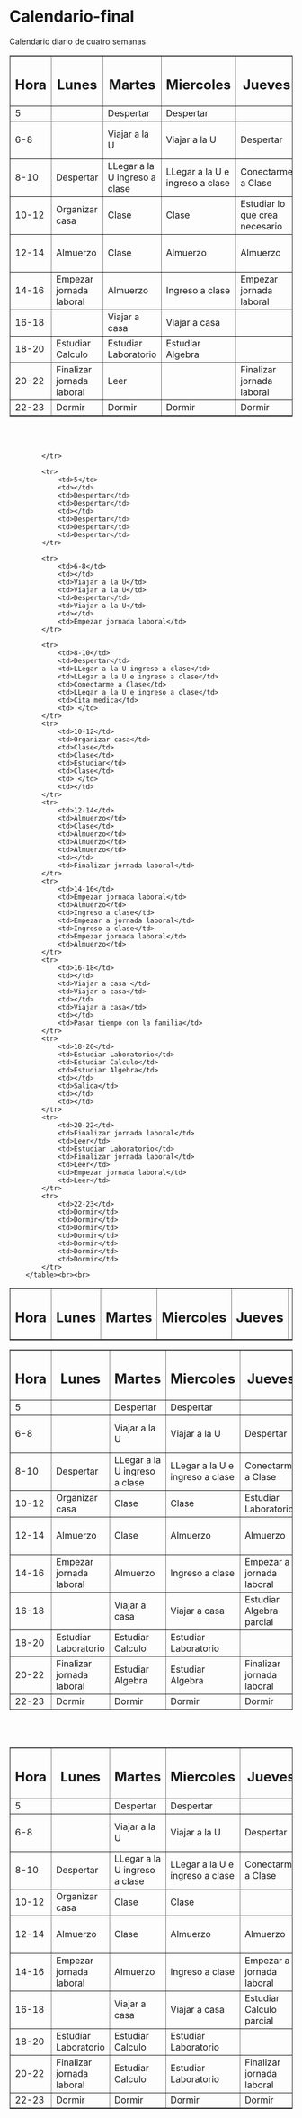 # Calendario-final
Calendario diario de cuatro semanas
<table border="1">
        <tr >
            <td><strong><center><h2>  Hora  </h2></center></strong></td>
            <td><strong><center><h2>  Lunes  </h2></center></strong></td>
            <td><strong><center><h2>  Martes  </h2></center></strong></td>
            <td><strong><center><h2>  Miercoles  </h2></center></strong></td>
            <td><strong><center><h2>  Jueves  </h2></center></strong></td>
            <td><strong><center><h2>  Viernes  </h2></center></strong></td>
            <td><strong><center><h2>  Sabado  </h2></center></strong></td>
            <td><strong><center><h2>  Domingo  </h2></center></strong></td>
           </tr>
        <tr>
            <td>5</td>
            <td></td>
            <td>Despertar</td>
            <td>Despertar</td>
            <td></td>
            <td>Despertar</td>
            <td>Despertar</td>
            <td>Despertar</td>
        </tr>
        <tr>
            <td>6-8</td>
            <td></td>
            <td>Viajar a la U</td>
            <td>Viajar a la U</td>
            <td>Despertar</td>
            <td>Viajar a la U</td>
            <td>Empezar jornada laboral</td>
            <td>Empezar jornada laboral</td>
        </tr>
        <tr>
            <td>8-10</td>
            <td>Despertar</td>
            <td>LLegar a la U ingreso a clase</td>
            <td>LLegar a la U e ingreso a clase</td>
            <td>Conectarme a Clase</td>
            <td>LLegar a la U e ingreso a clase</td>
            <td>Estudiar</td>
            <td> </td>
        </tr>
        <tr>
            <td>10-12</td>
            <td>Organizar casa</td>
            <td>Clase</td>
            <td>Clase</td>
            <td>Estudiar lo que crea necesario</td>
            <td>Clase</td>
            <td> </td>
            <td></td>
        </tr>
        <tr>
            <td>12-14</td>
            <td>Almuerzo</td>
            <td>Clase</td>
            <td>Almuerzo</td>
            <td>Almuerzo</td>
            <td>Almuerzo</td>
            <td>Finalizar jornada laboral</td>
            <td>Finalizar jornada laboral</td>
        </tr>
        <tr>
            <td>14-16</td>
            <td>Empezar jornada laboral</td>
            <td>Almuerzo</td>
            <td>Ingreso a clase</td>
            <td>Empezar jornada laboral</td>
            <td>Ingreso a clase</td>
            <td>Almuerzo</td>
            <td>Almuerzo</td>
        </tr>
        <tr>
            <td>16-18</td>
            <td></td>
            <td>Viajar a casa </td>
            <td>Viajar a casa</td>
            <td></td>
            <td>Llegar a la casa</td>
            <td>Estudiar Laboratorio</td>
            <td>Pasar tiempo con la familia</td>
        </tr>
        <tr>
            <td>18-20</td>
            <td>Estudiar Calculo</td>
            <td>Estudiar Laboratorio</td>
            <td>Estudiar Algebra</td>
            <td></td>
            <td>Estudiar Matematicas</td>
            <td>Estudiar Laboratorio</td>
            <td></td>
        </tr>
        <tr>
            <td>20-22</td>
            <td>Finalizar jornada laboral</td>
            <td>Leer</td>
            <td></td>
            <td>Finalizar jornada laboral</td>
            <td>Leer</td>
            <td></td>
            <td>Leer</td>
        </tr>
        <tr>
            <td>22-23</td>
            <td>Dormir</td>
            <td>Dormir</td>
            <td>Dormir</td>
            <td>Dormir</td>
            <td>Dormir</td>
            <td>Dormir</td>
            <td>Dormir</td>
        </tr>
    </table><br><br>
<table border="1">
            <tr >
                <td><strong><center><h2>  Hora  </h2></center></strong></td>
                <td><strong><center><h2>  Lunes  </h2></center></strong></td>
                <td><strong><center><h2>  Martes  </h2></center></strong></td>
                <td><strong><center><h2>  Miercoles  </h2></center></strong></td>
                <td><strong><center><h2>  Jueves  </h2></center></strong></td>
                <td><strong><center><h2>  Viernes  </h2></center></strong></td>
                <td><strong><center><h2>  Sabado  </h2></center></strong></td>
                <td><strong><center><h2>  Domingo  </h2></center></strong></td>
                
            </tr>
            
            <tr>
                <td>5</td>
                <td></td>
                <td>Despertar</td>
                <td>Despertar</td>
                <td></td>
                <td>Despertar</td>
                <td>Despertar</td>
                <td>Despertar</td>
            </tr>
            
            <tr>
                <td>6-8</td>
                <td></td>
                <td>Viajar a la U</td>
                <td>Viajar a la U</td>
                <td>Despertar</td>
                <td>Viajar a la U</td>
                <td></td>
                <td>Empezar jornada laboral</td>
            </tr>
            
            <tr>
                <td>8-10</td>
                <td>Despertar</td>
                <td>LLegar a la U ingreso a clase</td>
                <td>LLegar a la U e ingreso a clase</td>
                <td>Conectarme a Clase</td>
                <td>LLegar a la U e ingreso a clase</td>
                <td>Cita medica</td>
                <td> </td>
            </tr>
            <tr>
                <td>10-12</td>
                <td>Organizar casa</td>
                <td>Clase</td>
                <td>Clase</td>
                <td>Estudiar</td>
                <td>Clase</td>
                <td> </td>
                <td></td>
            </tr>
            <tr>
                <td>12-14</td>
                <td>Almuerzo</td>
                <td>Clase</td>
                <td>Almuerzo</td>
                <td>Almuerzo</td>
                <td>Almuerzo</td>
                <td></td>
                <td>Finalizar jornada laboral</td>
            </tr>
            <tr>
                <td>14-16</td>
                <td>Empezar jornada laboral</td>
                <td>Almuerzo</td>
                <td>Ingreso a clase</td>
                <td>Empezar a jornada laboral</td>
                <td>Ingreso a clase</td>
                <td>Empezar jornada laboral</td>
                <td>Almuerzo</td>
            </tr>
            <tr>
                <td>16-18</td>
                <td></td>
                <td>Viajar a casa </td>
                <td>Viajar a casa</td>
                <td></td>
                <td>Viajar a casa</td>
                <td></td>
                <td>Pasar tiempo con la familia</td>
            </tr>
            <tr>
                <td>18-20</td>
                <td>Estudiar Laboratorio</td>
                <td>Estudiar Calculo</td>
                <td>Estudiar Algebra</td>
                <td></td>
                <td>Salida</td>
                <td></td>
                <td></td>
            </tr>
            <tr>
                <td>20-22</td>
                <td>Finalizar jornada laboral</td>
                <td>Leer</td>
                <td>Estudiar Laboratorio</td>
                <td>Finalizar jornada laboral</td>
                <td>Leer</td>
                <td>Empezar jornada laboral</td>
                <td>Leer</td>
            </tr>
            <tr>
                <td>22-23</td>
                <td>Dormir</td>
                <td>Dormir</td>
                <td>Dormir</td>
                <td>Dormir</td>
                <td>Dormir</td>
                <td>Dormir</td>
                <td>Dormir</td>
            </tr>
        </table><br><br>
<table border="1">
        <tr >
            <td><strong><center><h2>  Hora  </h2></center></strong></td>
            <td><strong><center><h2>  Lunes  </h2></center></strong></td>
            <td><strong><center><h2>  Martes  </h2></center></strong></td>
            <td><strong><center><h2>  Miercoles  </h2></center></strong></td>
            <td><strong><center><h2>  Jueves  </h2></center></strong></td>
            <td><strong><center><h2>  Viernes  </h2></center></strong></td>
            <td><strong><center><h2>  Sabado  </h2></center></strong></td>
            <td><strong><center><h2>  Domingo  </h2></center></strong></td>
        </tr>
        <tr>
            <td>5</td>
            <td></td>
            <td>Despertar</td>
            <td>Despertar</td>
            <td></td>
            <td>Despertar</td>
            <td>Despertar</td>
            <td>Despertar</td>
        </tr>
        <tr>
            <td>6-8</td>
            <td></td>
            <td>Viajar a la U</td>
            <td>Viajar a la U</td>
            <td>Despertar</td>
            <td>Viajar a la U</td>
            <td>Empezar jornada laboral</td>
            <td>Empezar jornada laboral</td>
        </tr>
       <tr>
            <td>8-10</td>
            <td>Despertar</td>
            <td>LLegar a la U ingreso a clase</td>
            <td>LLegar a la U e ingreso a clase</td>
            <td>Conectarme a Clase</td>
            <td>LLegar a la U e ingreso a clase</td>
            <td></td>
            <td> </td>
        </tr>
        <tr>
            <td>10-12</td>
            <td>Organizar casa</td>
            <td>Clase</td>
            <td>Clase</td>
            <td>Estudiar Laboratorio</td>
            <td>Clase</td>
            <td>Estudiar </td>
            <td></td>
        </tr>
        <tr>
            <td>12-14</td>
            <td>Almuerzo</td>
            <td>Clase</td>
            <td>Almuerzo</td>
            <td>Almuerzo</td>
            <td>Almuerzo</td>
            <td>Finalizar jornada laboral</td>
            <td>Finalizar jornada laboral</td>
        </tr>
        <tr>
            <td>14-16</td>
            <td>Empezar jornada laboral</td>
            <td>Almuerzo</td>
            <td>Ingreso a clase</td>
            <td>Empezar a jornada laboral</td>
            <td>Ingreso a clase</td>
            <td>Almuerzo</td>
            <td>Almuerzo</td>
        </tr>
        <tr>
            <td>16-18</td>
            <td></td>
            <td>Viajar a casa </td>
            <td>Viajar a casa</td>
            <td>Estudiar Algebra parcial</td>
            <td>Viajar a casa</td>
            <td>Salir con amigos</td>
            <td>Pasar tiempo con la familia</td>
        </tr>
        <tr>
            <td>18-20</td>
            <td>Estudiar Laboratorio</td>
            <td>Estudiar Calculo</td>
            <td>Estudiar Laboratorio</td>
            <td></td>
            <td>Estudiar Matematicas</td>
            <td></td>
            <td></td>
        </tr>
        <tr>
            <td>20-22</td>
            <td>Finalizar jornada laboral</td>
            <td>Estudiar Algebra</td>
            <td>Estudiar Algebra</td>
            <td>Finalizar jornada laboral</td>
            <td>Estudiar Laboratorio</td>
            <td></td>
            <td>Leer</td>
        </tr>
        <tr>
            <td>22-23</td>
            <td>Dormir</td>
            <td>Dormir</td>
            <td>Dormir</td>
            <td>Dormir</td>
            <td>Dormir</td>
            <td>Dormir</td>
            <td>Dormir</td>
        </tr>
    </table><br><br>
 <table border="1">
        <tr >
            <td><strong><center><h2>  Hora  </h2></center></strong></td>
            <td><strong><center><h2>  Lunes  </h2></center></strong></td>
            <td><strong><center><h2>  Martes  </h2></center></strong></td>
            <td><strong><center><h2>  Miercoles  </h2></center></strong></td>
            <td><strong><center><h2>  Jueves  </h2></center></strong></td>
            <td><strong><center><h2>  Viernes  </h2></center></strong></td>
            <td><strong><center><h2>  Sabado  </h2></center></strong></td>
            <td><strong><center><h2>  Domingo  </h2></center></strong></td>
        </tr>
        <tr>
            <td>5</td>
            <td></td>
            <td>Despertar</td>
            <td>Despertar</td>
            <td></td>
            <td>Despertar</td>
            <td>Despertar</td>
            <td>Despertar</td>
        </tr>
        <tr>
            <td>6-8</td>
            <td></td>
            <td>Viajar a la U</td>
            <td>Viajar a la U</td>
            <td>Despertar</td>
            <td>Viajar a la U</td>
            <td>Empezar jornada laboral</td>
            <td>Empezar jornada laboral</td>
        </tr>
         <tr>
            <td>8-10</td>
            <td>Despertar</td>
            <td>LLegar a la U ingreso a clase</td>
            <td>LLegar a la U e ingreso a clase</td>
            <td>Conectarme a Clase</td>
            <td>LLegar a la U e ingreso a clase</td>
            <td></td>
            <td> </td>
        </tr>
        <tr>
            <td>10-12</td>
            <td>Organizar casa</td>
            <td>Clase</td>
            <td>Clase</td>
            <td></td>
            <td>Clase</td>
            <td>Estudiar </td>
            <td></td>
        </tr>
        <tr>
            <td>12-14</td>
            <td>Almuerzo</td>
            <td>Clase</td>
            <td>Almuerzo</td>
            <td>Almuerzo</td>
            <td>Almuerzo</td>
            <td>Finalizar jornada laboral</td>
            <td>Finalizar jornada laboral</td>
        </tr>
        <tr>
            <td>14-16</td>
            <td>Empezar jornada laboral</td>
            <td>Almuerzo</td>
            <td>Ingreso a clase</td>
            <td>Empezar a jornada laboral</td>
            <td>Ingreso a clase</td>
            <td>Almuerzo</td>
            <td>Almuerzo</td>
        </tr>
        <tr>
            <td>16-18</td>
            <td></td>
            <td>Viajar a casa </td>
            <td>Viajar a casa</td>
            <td>Estudiar Calculo parcial</td>
            <td>Viajar a casa</td>
            <td>Estudiar</td>
            <td>Pasar tiempo con la familia</td>
        </tr>
        <tr>
            <td>18-20</td>
            <td>Estudiar Laboratorio</td>
            <td>Estudiar Calculo</td>
            <td>Estudiar Laboratorio</td>
            <td></td>
            <td>Estudiar Matematicas</td>
            <td></td>
            <td></td>
        </tr>
        <tr>
            <td>20-22</td>
            <td>Finalizar jornada laboral</td>
            <td>Estudiar Calculo</td>
            <td>Estudiar Laboratorio</td>
            <td>Finalizar jornada laboral</td>
            <td>Leer</td>
            <td></td>
            <td>Leer</td>
        </tr>
        <tr>
            <td>22-23</td>
            <td>Dormir</td>
            <td>Dormir</td>
            <td>Dormir</td>
            <td>Dormir</td>
            <td>Dormir</td>
            <td>Dormir</td>
            <td>Dormir</td>
        </tr>
    </table><br><br>

